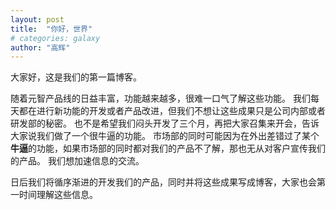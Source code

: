 ```yaml
---
layout: post
title:  "你好，世界"
# categories: galaxy
author: "高辉"
---
```


大家好，这是我们的第一篇博客。

随着元智产品线的日益丰富，功能越来越多，很难一口气了解这些功能。
我们每天都在进行新功能的开发或者产品改进，但我们不想让这些成果只是公司内部或者研发部的秘密。
也不是希望我们闷头开发了三个月，再把大家召集来开会，告诉大家说我们做了一个很牛逼的功能。
市场部的同时可能因为在外出差错过了某个**牛逼**的功能，如果市场部的同时都对我们的产品不了解，那也无从对客户宣传我们的产品。
我们想加速信息的交流。

日后我们将循序渐进的开发我们的产品，同时并将这些成果写成博客，大家也会第一时间理解这些信息。